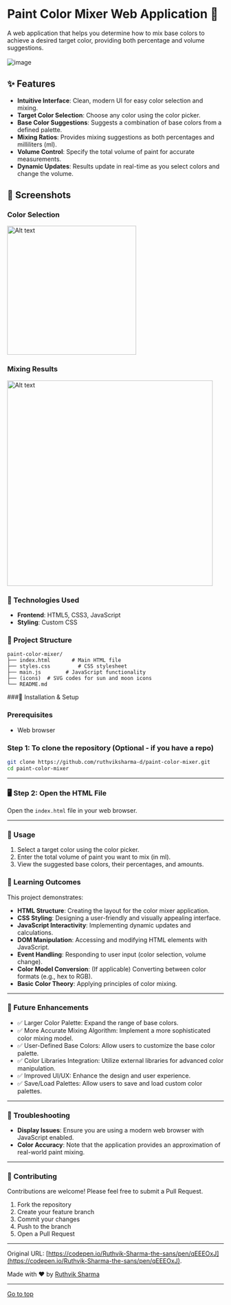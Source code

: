 # Paint Color Mixer Web Application 🎨

A web application that helps you determine how to mix base colors to achieve a desired target color, providing both percentage and volume suggestions.
<br><br>
![image](https://github.com/user-attachments/assets/ae557904-64ae-4c73-ab7a-1edfd339745e)
<br>
## ✨ Features

-   **Intuitive Interface**: Clean, modern UI for easy color selection and mixing.
-   **Target Color Selection**: Choose any color using the color picker.
-   **Base Color Suggestions**: Suggests a combination of base colors from a defined palette.
-   **Mixing Ratios**: Provides mixing suggestions as both percentages and milliliters (ml).
-   **Volume Control**: Specify the total volume of paint for accurate measurements.
-   **Dynamic Updates**: Results update in real-time as you select colors and change the volume.

## 📱 Screenshots

### Color Selection

<img src="https://github.com/user-attachments/assets/531f76b3-65ca-438f-96f3-0a54f6639d76" alt="Alt text" width="300">

### Mixing Results

<img src="https://github.com/user-attachments/assets/6b266737-61c6-448d-827f-43324fb1d5d7" alt="Alt text" width="478">

### 🔧 Technologies Used

-   **Frontend**: HTML5, CSS3, JavaScript
-   **Styling**: Custom CSS

### 📁 Project Structure

```
paint-color-mixer/
├── index.html       # Main HTML file
├── styles.css         # CSS stylesheet
├── main.js        # JavaScript functionality
├── (icons)  # SVG codes for sun and moon icons
└── README.md        
```

###🚀 Installation & Setup

### Prerequisites

-   Web browser

### Step 1: To clone the repository (Optional - if you have a repo)

```bash
git clone https://github.com/ruthviksharma-d/paint-color-mixer.git
cd paint-color-mixer
```
---
### 🖥️ Step 2: Open the HTML File

Open the `index.html` file in your web browser.

---
### 🧰 Usage

1. Select a target color using the color picker.
2. Enter the total volume of paint you want to mix (in ml).
3. View the suggested base colors, their percentages, and amounts.

### 🧠 Learning Outcomes

This project demonstrates:

- **HTML Structure**: Creating the layout for the color mixer application.
- **CSS Styling**: Designing a user-friendly and visually appealing interface.
- **JavaScript Interactivity**: Implementing dynamic updates and calculations.
- **DOM Manipulation**: Accessing and modifying HTML elements with JavaScript.
- **Event Handling**: Responding to user input (color selection, volume change).
- **Color Model Conversion**: (If applicable) Converting between color formats (e.g., hex to RGB).
- **Basic Color Theory**: Applying principles of color mixing.

---

### 📝 Future Enhancements

- ✅ Larger Color Palette: Expand the range of base colors.
- ✅ More Accurate Mixing Algorithm: Implement a more sophisticated color mixing model.
- ✅ User-Defined Base Colors: Allow users to customize the base color palette.
- ✅ Color Libraries Integration: Utilize external libraries for advanced color manipulation.
- ✅ Improved UI/UX: Enhance the design and user experience.
- ✅ Save/Load Palettes: Allow users to save and load custom color palettes.

---

### 🐛 Troubleshooting

- **Display Issues**: Ensure you are using a modern web browser with JavaScript enabled.
- **Color Accuracy**: Note that the application provides an approximation of real-world paint mixing.

---

### 👥 Contributing

Contributions are welcome! Please feel free to submit a Pull Request.

1. Fork the repository
2. Create your feature branch
3. Commit your changes
4. Push to the branch
5. Open a Pull Request

---
Original URL: [https://codepen.io/Ruthvik-Sharma-the-sans/pen/qEEEOxJ](https://codepen.io/Ruthvik-Sharma-the-sans/pen/qEEEOxJ).


Made with ❤️ by [Ruthvik Sharma](https://github.com/ruthviksharma-d)
<br><hr>
[Go to top](#paint-color-mixer-web-application-)
